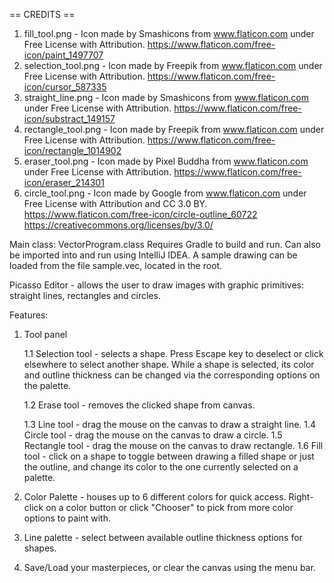 == CREDITS ==
1. fill_tool.png - Icon made by Smashicons from www.flaticon.com under Free License with Attribution.
    https://www.flaticon.com/free-icon/paint_1497707
2. selection_tool.png - Icon made by Freepik from www.flaticon.com under Free License with Attribution.
    https://www.flaticon.com/free-icon/cursor_587335
3. straight_line.png - Icon made by Smashicons from www.flaticon.com under Free License with Attribution.
    https://www.flaticon.com/free-icon/substract_149157
4. rectangle_tool.png - Icon made by Freepik from www.flaticon.com under Free License with Attribution.
    https://www.flaticon.com/free-icon/rectangle_1014902
5. eraser_tool.png - Icon made by Pixel Buddha from www.flaticon.com under Free License with Attribution.
    https://www.flaticon.com/free-icon/eraser_214301
6. circle_tool.png - Icon made by Google from www.flaticon.com under Free License with Attribution
   and CC 3.0 BY.
    https://www.flaticon.com/free-icon/circle-outline_60722
    https://creativecommons.org/licenses/by/3.0/

Main class: VectorProgram.class
Requires Gradle to build and run. Can also be imported into and run using IntelliJ IDEA.
A sample drawing can be loaded from the file sample.vec, located in the root.

Picasso Editor - allows the user to draw images with graphic primitives: straight lines, rectangles and circles.

Features:

1. Tool panel

    1.1 Selection tool - selects a shape. Press Escape key to deselect or click elsewhere to select another shape.
        While a shape is selected, its color and outline thickness can be changed via the corresponding options on
        the palette.
        
    1.2 Erase tool - removes the clicked shape from canvas.
    
    1.3 Line tool - drag the mouse on the canvas to draw a straight line.
    1.4 Circle tool - drag the mouse on the canvas to draw a circle.
    1.5 Rectangle tool - drag the mouse on the canvas to draw rectangle.
    1.6 Fill tool - click on a shape to toggle between drawing a filled shape or just the outline,
        and change its color to the one currently selected on a palette.

2. Color Palette - houses up to 6 different colors for quick access. Right-click on a color button or click "Chooser"
   to pick from more color options to paint with.

3. Line palette - select between available outline thickness options for shapes.

4. Save/Load your masterpieces, or clear the canvas using the menu bar.

